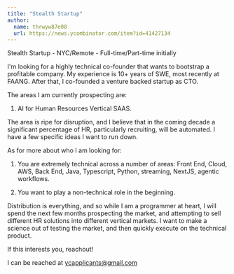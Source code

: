 ```yaml
---
title: "Stealth Startup"
author:
  name: thrwyw87e08
  url: https://news.ycombinator.com/item?id=41427134
---
```

Stealth Startup - NYC&#x2F;Remote - Full-time&#x2F;Part-time initially

I&#x27;m looking for a highly technical co-founder that wants to bootstrap a profitable company. My experience is 10+ years of SWE, most recently at FAANG. After that, I co-founded a venture backed startup as CTO.

The areas I am currently prospecting are:

1. AI for Human Resources Vertical SAAS.

The area is ripe for disruption, and I believe that in the coming decade a significant percentage of HR, particularly recruiting, will be automated. I have a few specific ideas I want to run down.

As for more about who I am looking for:

1. You are extremely technical across a number of areas: Front End, Cloud, AWS, Back End, Java, Typescript, Python, streaming, NextJS, agentic workflows.

2. You want to play a non-technical role in the beginning.

Distribution is everything, and so while I am a programmer at heart, I will spend the next few months prospecting the market, and attempting to sell different HR solutions into different vertical markets. I want to make a science out of testing the market, and then quickly execute on the technical product.

If this interests you, reachout!

I can be reached at ycapplicants@gmail.com
